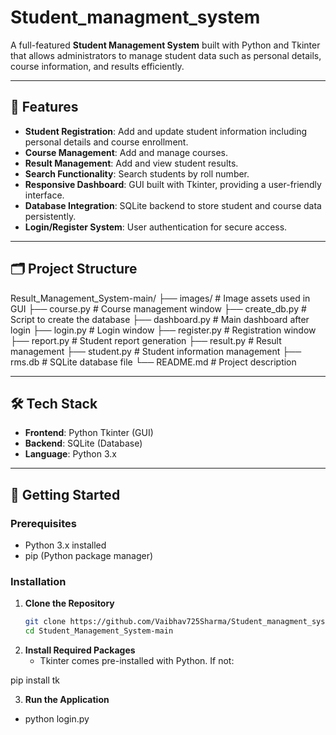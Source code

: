 # Student_managment_system

A full-featured **Student Management System** built with Python and Tkinter that allows administrators to manage student data such as personal details, course information, and results efficiently.

---

## 🔧 Features

- **Student Registration**: Add and update student information including personal details and course enrollment.
- **Course Management**: Add and manage courses.
- **Result Management**: Add and view student results.
- **Search Functionality**: Search students by roll number.
- **Responsive Dashboard**: GUI built with Tkinter, providing a user-friendly interface.
- **Database Integration**: SQLite backend to store student and course data persistently.
- **Login/Register System**: User authentication for secure access.

---

## 🗂️ Project Structure

Result_Management_System-main/
├── images/ # Image assets used in GUI
├── course.py # Course management window
├── create_db.py # Script to create the database
├── dashboard.py # Main dashboard after login
├── login.py # Login window
├── register.py # Registration window
├── report.py # Student report generation
├── result.py # Result management
├── student.py # Student information management
├── rms.db # SQLite database file
└── README.md # Project description

---

## 🛠️ Tech Stack

- **Frontend**: Python Tkinter (GUI)
- **Backend**: SQLite (Database)
- **Language**: Python 3.x

---

## 🚀 Getting Started

### Prerequisites

- Python 3.x installed
- pip (Python package manager)

### Installation

1. **Clone the Repository**
   ```bash
   git clone https://github.com/Vaibhav725Sharma/Student_managment_system.git
   cd Student_Management_System-main
   ```
2. **Install Required Packages**
   - Tkinter comes pre-installed with Python. If not:

pip install tk

3. **Run the Application**

- python login.py
